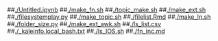 ##[./Untitled.ipynb](./Untitled.ipynb)
##[./make_fn.sh](./make_fn.sh)
##[./topic_make.sh](./topic_make.sh)
##[./make_ext.sh](./make_ext.sh)
##[./filesystemplay.py](./filesystemplay.py)
##[./make_topic.sh](./make_topic.sh)
##[./filelist.Rmd](./filelist.Rmd)
##[./make_ln.sh](./make_ln.sh)
##[./folder_size.py](./folder_size.py)
##[./make_ext_awk.sh](./make_ext_awk.sh)
##[./ls_list.csv](./ls_list.csv)
##[./_kaleinfo.local_bash.txt](./_kaleinfo.local_bash.txt)
##[./ls_IOS.sh](./ls_IOS.sh)
##[./fn_inc.md](./fn_inc.md)
